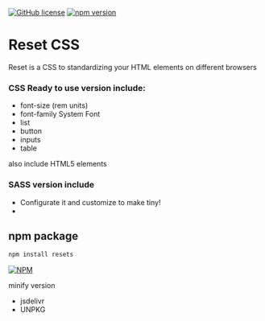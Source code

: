 [![GitHub license](https://img.shields.io/badge/license-MIT-blue.svg)](https://raw.githubusercontent.com/rholo/resets/master/LICENSE)
[![npm version](https://badge.fury.io/js/css-resets.svg)](https://badge.fury.io/js/css-resets)
# Reset CSS

Reset is a CSS to standardizing your HTML elements on different browsers

### CSS Ready to use version include:
  - font-size (rem units)
  - font-family System Font
  - list
  - button
  - inputs
  - table

also include HTML5 elements

### SASS version include
  - Configurate it and customize to make tiny!
  - 
## npm package
```sh
npm install resets
```
[![NPM](https://nodei.co/npm/css-resets.png?downloads=true&stars=true)](https://nodei.co/npm/css-resets/)


minify version

  - jsdelivr
  - UNPKG

   [jsdelivr]: https://cdn.jsdelivr.net/npm/css-resets@1.0.4/reset.min.css
   [UNPKG]: unpkg.com/css-resets@1.0.4/reset.min.css
